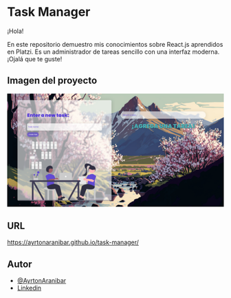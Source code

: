 # Task Manager

¡Hola!

En este repositorio demuestro mis conocimientos sobre React.js aprendidos en Platzi. Es un administrador de tareas sencillo con una interfaz moderna. ¡Ojalá que te guste!

## Imagen del proyecto
![Página principal](https://raw.githubusercontent.com/AyrtonAranibar/task-manager/main/src/images/TaskManagerImage.png)

## URL
https://ayrtonaranibar.github.io/task-manager/

## Autor

- [@AyrtonAranibar](https://www.github.com/AyrtonAranibar)
- [Linkedin](https://www.linkedin.com/in/ayrton-aranibar-castillo-479441222/)

